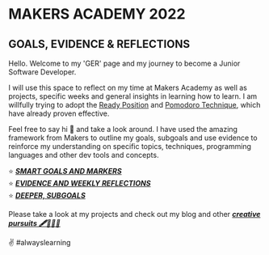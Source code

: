 # MAKERS ACADEMY 2022
## GOALS, EVIDENCE & REFLECTIONS

Hello. Welcome to my 'GER' page and my journey to become a Junior Software Developer.

I will use this space to reflect on my time at Makers Academy as well as projects, specific weeks and general insights in learning how to learn. I am willfully trying to adopt the [Ready Position](https://sjmog.github.io/posts/491_learning_to_learn_1/) and [Pomodoro Technique](https://images.prismic.io/sketchplanations/62e61034-b66a-4ede-a5db-a5cbc39d55e7_SP+587+-+The+Pomodoro+technique.jpg?auto=format&ixlib=react-9.0.3&h=1887.557603686636&w=1600), which have already proven effective. 

Feel free to say hi 👋 and take a look around. I have used the amazing framework from Makers to outline my goals, subgoals and use evidence to reinforce my understanding on specific topics, techniques, programming languages and other dev tools and concepts. 

⭐ [***SMART GOALS AND MARKERS***](https://github.com/JoeOsborne77/LearningJourney/blob/main/SMART%20GOALS.md#GOALS)  
⭐ [***EVIDENCE AND WEEKLY REFLECTIONS***](https://github.com/JoeOsborne77/LearningJourney/blob/main/SMART%20GOALS.md#EVIDENCE-AND-REFLECTIONS)  
⭐ [***DEEPER, SUBGOALS***](https://docs.google.com/spreadsheets/d/1-fKejXd-mQTBIqGHLAu02ZOWXDcI5Dfl11g1n_sJp0o/edit?usp=sharing)

Please take a look at my projects and check out my blog and other [***creative pursuits 🖋️👨‍💻🎶***](https://linktr.ee/joeosborne77)

✌️ #alwayslearning 
